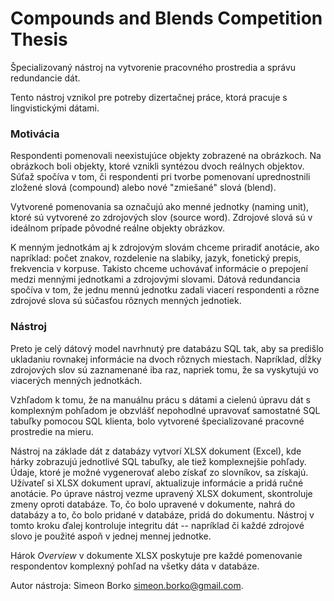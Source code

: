 # Compounds and Blends Competition Thesis

Špecializovaný nástroj na vytvorenie pracovného prostredia a správu redundancie dát.

Tento nástroj vznikol pre potreby dizertačnej práce, ktorá pracuje s lingvistickými dátami.

### Motivácia

Respondenti pomenovali neexistujúce objekty zobrazené na obrázkoch. Na obrázkoch boli objekty, ktoré vznikli syntézou dvoch reálnych objektov.
Súťaž spočíva v tom, či respondenti pri tvorbe pomenovaní uprednostnili zložené slová (compound) alebo nové "zmiešané" slová (blend).

Vytvorené pomenovania sa označujú ako menné jednotky (naming unit), ktoré sú vytvorené zo zdrojových slov (source word). Zdrojové slová sú v ideálnom prípade pôvodné reálne objekty obrázkov.

K menným jednotkám aj k zdrojovým slovám chceme priradiť anotácie, ako napríklad: počet znakov, rozdelenie na slabiky, jazyk, fonetický prepis, frekvencia v korpuse.
Takisto chceme uchovávať informácie o prepojení medzi mennými jednotkami a zdrojovými slovami.
Dátová redundancia spočíva v tom, že jednu mennú jednotku zadali viacerí respondenti a rôzne zdrojové slova sú súčasťou rôznych menných jednotiek.

### Nástroj

Preto je celý dátový model navrhnutý pre databázu SQL tak, aby sa predišlo ukladaniu rovnakej informácie na dvoch rôznych miestach. Napríklad, dĺžky zdrojových slov sú zaznamenané iba raz, napriek tomu, že sa vyskytujú vo viacerých menných jednotkách.

Vzhľadom k tomu, že na manuálnu prácu s dátami a cielenú úpravu dát s komplexným pohľadom je obzvlášť nepohodlné upravovať samostatné SQL tabuľky pomocou SQL klienta, bolo vytvorené špecializované pracovné prostredie na mieru.

Nástroj na základe dát z databázy vytvorí XLSX dokument (Excel), kde hárky zobrazujú jednotlivé SQL tabuľky, ale tiež komplexnejšie pohľady. Údaje, ktoré je možné vygenerovať alebo získať zo slovníkov, sa získajú.
Užívateľ si XLSX dokument upraví, aktualizuje informácie a pridá ručné anotácie. Po úprave nástroj vezme upravený XLSX dokument, skontroluje zmeny oproti databáze.
To, čo bolo upravené v dokumente, nahrá do databázy a to, čo bolo pridané v databáze, pridá do dokumentu. Nástroj v tomto kroku ďalej kontroluje integritu dát -- napríklad či každé zdrojové slovo je použité aspoň v jednej mennej jednotke.

Hárok *Overview* v dokumente XLSX poskytuje pre každé pomenovanie respondentov komplexný pohľad na všetky dáta v databáze.

Autor nástroja: Simeon Borko <simeon.borko@gmail.com>.
